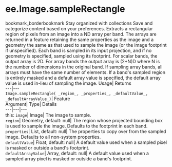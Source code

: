  
#  ee.Image.sampleRectangle
bookmark_borderbookmark Stay organized with collections  Save and categorize content based on your preferences. 
Extracts a rectangular region of pixels from an image into a ND array per band. The arrays are returned in a feature retaining the same properties as the image and a geometry the same as that used to sample the image (or the image footprint if unspecified). Each band is sampled in its input projection, and if no geometry is specified, sampled using its footprint. For scalar bands, the output array is 2D. For array bands the output array is (2+N)D where N is the number of dimensions in the original band. If sampling array bands, all arrays must have the same number of elements. If a band's sampled region is entirely masked and a default array value is specified, the default array value is used in-lieu of sampling the image. 
Usage| Returns  
---|---  
`Image.sampleRectangle( _region_, _properties_, _defaultValue_, _defaultArrayValue_)`| Feature  
Argument| Type| Details  
---|---|---  
this: `image`| Image| The image to sample.  
`region`| Geometry, default: null| The region whose projected bounding box is used to sample the image. Defaults to the footprint in each band.  
`properties`| List, default: null| The properties to copy over from the sampled image. Defaults to all non-system properties.  
`defaultValue`| Float, default: null| A default value used when a sampled pixel is masked or outside a band's footprint.  
`defaultArrayValue`| Array, default: null| A default value used when a sampled array pixel is masked or outside a band's footprint.  
